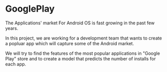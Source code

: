 # GooglePlay

The Applications' market For Android OS is fast growing in the past few years.

In this project, we are working for a development team that wants to create a popluar app which will capture some of the Android market.

We will try to find the features of the most popular applications in "Google Play" store and to create a model that predicts the number of installs for each app.

